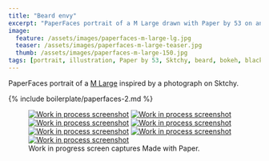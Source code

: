 ```yaml
---
title: "Beard envy"
excerpt: "PaperFaces portrait of a M Large drawn with Paper by 53 on an iPad."
image: 
  feature: /assets/images/paperfaces-m-large-lg.jpg
  teaser: /assets/images/paperfaces-m-large-teaser.jpg
  thumb: /assets/images/paperfaces-m-large-150.jpg
tags: [portrait, illustration, Paper by 53, Sktchy, beard, bokeh, black and white]
---
```


PaperFaces portrait of a [M Large](http://sktchy.com/0qfVg) inspired by a photograph on Sktchy.

{% include boilerplate/paperfaces-2.md %}

<figure class="third">
  <a href="{{ site.url }}/assets/images/paperfaces-m-large-process-1-lg.jpg"><img src="{{ site.url }}/assets/images/paperfaces-m-large-process-1-600.jpg" alt="Work in process screenshot"></a>
  <a href="{{ site.url }}/assets/images/paperfaces-m-large-process-2-lg.jpg"><img src="{{ site.url }}/assets/images/paperfaces-m-large-process-2-600.jpg" alt="Work in process screenshot"></a>
  <a href="{{ site.url }}/assets/images/paperfaces-m-large-process-3-lg.jpg"><img src="{{ site.url }}/assets/images/paperfaces-m-large-process-3-600.jpg" alt="Work in process screenshot"></a>
  <a href="{{ site.url }}/assets/images/paperfaces-m-large-process-4-lg.jpg"><img src="{{ site.url }}/assets/images/paperfaces-m-large-process-4-600.jpg" alt="Work in process screenshot"></a>
  <a href="{{ site.url }}/assets/images/paperfaces-m-large-process-5-lg.jpg"><img src="{{ site.url }}/assets/images/paperfaces-m-large-process-5-600.jpg" alt="Work in process screenshot"></a>
  <a href="{{ site.url }}/assets/images/paperfaces-m-large-process-6-lg.jpg"><img src="{{ site.url }}/assets/images/paperfaces-m-large-process-6-600.jpg" alt="Work in process screenshot"></a>
  <a href="{{ site.url }}/assets/images/paperfaces-m-large-process-7-lg.jpg"><img src="{{ site.url }}/assets/images/paperfaces-m-large-process-7-600.jpg" alt="Work in process screenshot"></a>
  <figcaption>Work in progress screen captures Made with Paper.</figcaption>
</figure>
